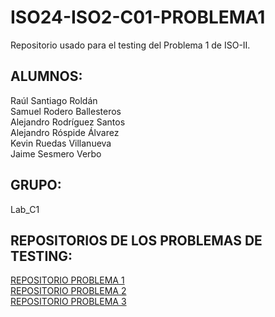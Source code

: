 # ISO24-ISO2-C01-PROBLEMA1

Repositorio usado para el testing del Problema 1 de ISO-II.  

## ALUMNOS:  
Raúl Santiago Roldán  
Samuel Rodero Ballesteros  
Alejandro Rodríguez Santos  
Alejandro Róspide Álvarez  
Kevin Ruedas Villanueva  
Jaime Sesmero Verbo  

## GRUPO:  
Lab_C1

## REPOSITORIOS DE LOS PROBLEMAS DE TESTING:
[REPOSITORIO PROBLEMA 1](https://github.com/KevinRuedas183/ISO24-ISO2-C01-PROBLEMA1.git)  
[REPOSITORIO PROBLEMA 2](https://github.com/KevinRuedas183/ISO24-ISO2-C01-PROBLEMA2.git)  
[REPOSITORIO PROBLEMA 3](https://github.com/KevinRuedas183/ISO24-ISO2-C01-PROBLEMA3.git)
